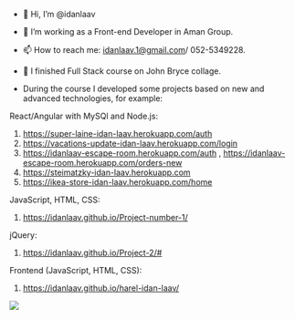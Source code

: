 - 👋 Hi, I’m @idanlaav
- 👀 I’m working as a Front-end Developer in Aman Group.
- 📫 How to reach me: idanlaav.1@gmail.com/ 052-5349228.

- 🌱 I finished Full Stack course on John Bryce collage.
- During the course I developed some projects based on new and advanced technologies, for example:

React/Angular with MySQl and Node.js:
1. https://super-laine-idan-laav.herokuapp.com/auth
2. https://vacations-update-idan-laav.herokuapp.com/login
3. https://idanlaav-escape-room.herokuapp.com/auth , https://idanlaav-escape-room.herokuapp.com/orders-new
4. https://steimatzky-idan-laav.herokuapp.com
5. https://ikea-store-idan-laav.herokuapp.com/home
<!-- 6. https://clothing-store-idan-laav.herokuapp.com -->
<!-- 4. https://am-pm-idan-laav.herokuapp.com // need to fix something -->

JavaScript, HTML, CSS:
1. https://idanlaav.github.io/Project-number-1/

jQuery:
1. https://idanlaav.github.io/Project-2/#

Frontend (JavaScript, HTML, CSS):
1. https://idanlaav.github.io/harel-idan-laav/


<!---
idanlaav/idanlaav is a ✨ special ✨ repository because its `README.md` (this file) appears on your GitHub profile.
You can click the Preview link to take a look at your changes.
--->


[![](https://visitcount.itsvg.in/api?id=idanlaav&icon=0&color=0)](https://visitcount.itsvg.in)
